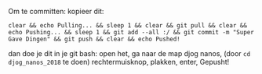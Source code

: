 Om te committen: kopieer dit: 

`clear && echo Pulling... && sleep 1 && clear && git pull && clear && echo Pushing... && sleep 1 && git add --all :/ && git commit -m "Super Gave Dingen" && git push && clear && echo Pushed!`

dan doe je dit in je git bash:
open het,
ga naar de map djog nanos, (door `cd djog_nanos_2018` te doen)
rechtermuisknop,
plakken,
enter,
Gepusht!
